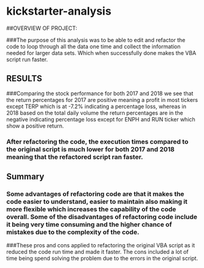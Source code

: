 # kickstarter-analysis

##OVERVIEW OF PROJECT:

 ###The purpose of this analysis was to be able to edit and refactor the code to loop through all the data one time and collect the information needed for larger data sets. Which when successfully done makes the VBA script run faster.

## RESULTS

 ###Comparing the stock performance for both 2017 and 2018 we see that the return percentages for 2017 are positive meaning a profit in most tickers except TERP which is at -7.2% indicating a percentage loss, whereas in 2018 based on the total daily volume the return percentages are in the negative indicating percentage loss except for ENPH and RUN ticker which show a positive return.






 ### After refactoring the code, the execution times compared to the original script is much lower for both 2017 and 2018 meaning that the refactored script ran faster.
     
      

## Summary 

 ### Some advantages of refactoring code are that it makes the code easier to understand, easier to maintain also making it more flexible which increases the capability of the code overall. Some of the disadvantages of refactoring code include it being very time consuming and the higher chance of mistakes due to the complexity of the code.

###These pros and cons applied to refactoring the original VBA script as it reduced the code run time and made it faster. The cons included a lot of time being spend solving the problem due to the errors in the original script.



  


